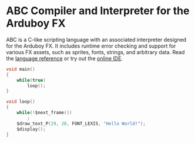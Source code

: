 # ABC Compiler and Interpreter for the Arduboy FX

ABC is a C-like scripting language with an associated interpreter designed for the Arduboy FX. It includes runtime error checking and support for various FX assets, such as sprites, fonts, strings, and arbitrary data. Read the [language reference](docs/language.md) or try out the [online IDE](https://tiberiusbrown.github.io/abc/).

```c
void main()
{
    while(true)
        loop();
}

void loop()
{
    while(!$next_frame())
        ;
    $draw_text_P(29, 28, FONT_LEXIS, "Hello World!");
    $display();
}
```
